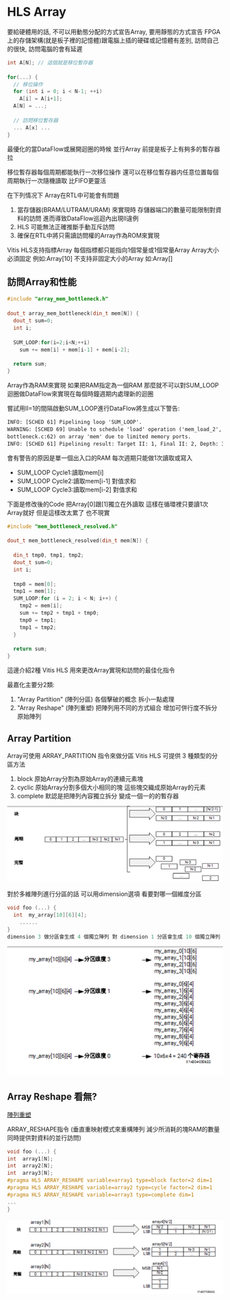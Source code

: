 # HLS Array

要給硬體用的話, 不可以用動態分配的方式宣告Array, 要用靜態的方式宣告
FPGA上的存儲架構(就是板子裡的記憶體)跟電腦上插的硬碟或記憶體有差別, 訪問自己的很快, 訪問電腦的會有延遲

```c++
int A[N]; // 這個就是移位暫存器
  
for(...) {
  // 移位操作
  for (int i = 0; i < N-1; ++i)
    A[i] = A[i+1];
  A[N] = ...;
  
  // 訪問移位暫存器
  ... A[x] ...
}
```

最優化的當DataFlow或展開迴圈的時候 並行Array 前提是板子上有夠多的暫存器拉

移位暫存器每個周期都能執行一次移位操作 還可以在移位暫存器内任意位置每個周期執行一次隨機讀取 比FIFO更靈活

在下列情况下 Array在RTL中可能會有問題

1. 當存儲器(BRAM/LUTRAM/URAM) 來實現時 存儲器端口的數量可能限制對資料的訪問 進而導致DataFlow巡迴內出現II違例
2. HLS 可能無法正確推斷手動互斥訪問
3. 確保在RTL中將只需讀訪問權的Array作為ROM來實現

Vitis HLS支持指標Array 每個指標都只能指向1個常量或1個常量Array
Array大小必須固定 例如:Array[10] 不支持非固定大小的Array 如:Array[]

## 訪問Array和性能

```c++
#include "array_mem_bottleneck.h"

dout_t array_mem_bottleneck(din_t mem[N]) {
  dout_t sum=0;
  int i;
 
  SUM_LOOP:for(i=2;i<N;++i)
    sum += mem[i] + mem[i-1] + mem[i-2];

  return sum;
}
```
Array作為RAM來實現 如果把RAM指定為一個RAM 那麼就不可以對SUM_LOOP迴圈做DataFlow來實現在每個時鐘週期内處理新的迴圈

嘗試用II=1的間隔啟動SUM_LOOP進行DataFlow將生成以下警告:
```txt
INFO: [SCHED 61] Pipelining loop 'SUM_LOOP'.
WARNING: [SCHED 69] Unable to schedule 'load' operation ('mem_load_2', 
bottleneck.c:62) on array 'mem' due to limited memory ports.
INFO: [SCHED 61] Pipelining result: Target II: 1, Final II: 2, Depth: 3.
```

會有警告的原因是單一個出入口的RAM 每次週期只能做1次讀取或寫入

- SUM_LOOP Cycle1:讀取mem[i]
- SUM_LOOP Cycle2:讀取mem[i-1] 對值求和
- SUM_LOOP Cycle3:讀取mem[i-2] 對值求和

下面是修改後的Code 把Array[0]跟[1]獨立在外讀取 這樣在循環裡只要讀1次Array就好  但是這樣改太累了 也不現實
```c++
#include "mem_bottleneck_resolved.h"

dout_t mem_bottleneck_resolved(din_t mem[N]) {

  din_t tmp0, tmp1, tmp2;
  dout_t sum=0;
  int i;

  tmp0 = mem[0];
  tmp1 = mem[1];
  SUM_LOOP:for (i = 2; i < N; i++) { 
    tmp2 = mem[i];
    sum += tmp2 + tmp1 + tmp0;
    tmp0 = tmp1;
    tmp1 = tmp2;
  }

  return sum;
}
```

這邊介紹2種 Vitis HLS 用來更改Array實現和訪問的最佳化指令

最嘉化主要分2類:

1. "Array Partition" (陣列分區) 各個擊破的概念 拆小一點處理
2. "Array Reshape" (陣列重塑) 把陣列用不同的方式組合 增加可併行度不拆分原始陣列

## Array Partition

Array可使用 ARRAY_PARTITION 指令來做分區 
Vitis HLS 可提供 3 種類型的分區方法

1. block 原始Array分割為原始Array的連續元素塊
2. cyclic 原始Array分割多個大小相同的塊 這些塊交織成原始Array的元素
3. complete 默認是把陣列內容獨立拆分 變成一個一的的暫存器

![陣列分區類型](/img/陣列分區類型.png)

對於多維陣列進行分區的話 可以用dimension選項 看要對哪一個維度分區

```c++
void foo (...) {
  int  my_array[10][6][4];
    ......
}
dimension 3 做分區會生成 4 個獨立陣列 對 dimension 1 分區會生成 10 個獨立陣列 如果 dimension 指定 0 則對所有维度分區
```

![多維陣列分區](/img/多維陣列分區.png)

## Array Reshape 看無?

[陣列重塑](https://docs.xilinx.com/r/zh-CN/ug1399-vitis-hls/%E9%98%B5%E5%88%97%E9%87%8D%E5%A1%91)

ARRAY_RESHAPE指令 (垂直重映射模式來重構陣列 減少所消耗的塊RAM的數量 同時提供對資料的並行訪問)

```c++
void foo (...) {
int  array1[N];
int  array2[N];
int  array3[N];
#pragma HLS ARRAY_RESHAPE variable=array1 type=block factor=2 dim=1
#pragma HLS ARRAY_RESHAPE variable=array2 type=cycle factor=2 dim=1
#pragma HLS ARRAY_RESHAPE variable=array3 type=complete dim=1
...
}
```

![陣列重塑](/img/陣列重塑.png)

